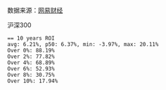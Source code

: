 数据来源：[网易财经](http://quotes.money.163.com/trade/lsjysj_zhishu_000300.html)

沪深300

```
== 10 years ROI
avg: 6.21%, p50: 6.37%, min: -3.97%, max: 20.11%
Over 0%: 88.19%
Over 2%: 77.82%
Over 4%: 68.89%
Over 6%: 52.93%
Over 8%: 30.75%
Over 10%: 17.94%
```
